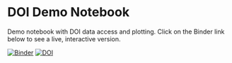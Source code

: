 # DOI Demo Notebook

Demo notebook with DOI data access and plotting.  Click on the Binder link
below to see a live, interactive version.

[![Binder](https://mybinder.org/badge_logo.svg)](https://mybinder.org/v2/gh/caltechlibrary/doi-demo-notebook/master?filepath=tccon-plotting.ipynb)
[![DOI](https://data.caltech.edu/badge/133730738.svg)](https://data.caltech.edu/badge/latestdoi/133730738)

